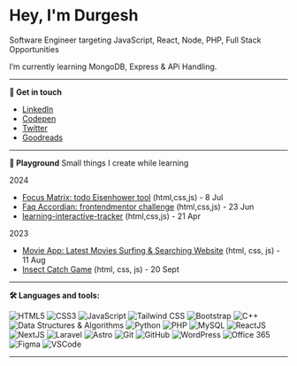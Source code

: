 # Hey, I'm Durgesh

Software Engineer targeting JavaScript, React, Node, PHP, Full Stack Opportunities

I’m currently learning MongoDB, Express & APi Handling.

---

**👋 Get in touch**

- [LinkedIn](https://www.linkedin.com/in/durgesh-hirani/) 
- [Codepen](https://codepen.io/Durgeshhirani) 
- [Twitter](https://x.com/DurgeshHirani1) 
- [Goodreads](https://www.goodreads.com/user/show/162057913-durgesh)

---

**🎨 Playground**
Small things I create while learning

2024
- [Focus Matrix: todo Eisenhower tool](http://focus-matrix-one.vercel.app/) (html,css,js) - 8 Jul
- [Faq Accordian: frontendmentor challenge](https://faq-accordian-iota.vercel.app/) (html,css,js) - 23 Jun
- [learning-interactive-tracker](https://interactive-learning-tracker.vercel.app/) (html,css,js) - 21 Apr

2023
- [Movie App: Latest Movies Surfing & Searching Website](http://shimmering-maamoul-ffbcb3.netlify.app) (html, css, js) - 11 Aug
- [Insect Catch Game](https://insect-catch-game-fun.netlify.app) (html, css, js) - 20 Sept

---

**🛠 Languages and tools:**

![HTML5](https://img.shields.io/badge/html5-%23E34F26.svg?style=flat-square&logo=html5&logoColor=white)
![CSS3](https://img.shields.io/badge/css3-%231572B6.svg?style=flat-square&logo=css3&logoColor=white)
![JavaScript](https://img.shields.io/badge/javascript-%23323330.svg?style=flat-square&logo=javascript&logoColor=%23F7DF1E)
![Tailwind CSS](https://img.shields.io/badge/tailwind-css-blue?style=flat-square&logo=tailwind-css&logoColor=white)
![Bootstrap](https://img.shields.io/badge/bootstrap-%23563D7C.svg?style=flat-square&logo=bootstrap&logoColor=white)
![C++](https://img.shields.io/badge/c++-%2300599C.svg?style=flat-square&logo=c%2B%2B&logoColor=white)
![Data Structures & Algorithms](https://img.shields.io/badge/DSA-%2300A98F.svg?style=flat-square)
![Python](https://img.shields.io/badge/python-%2314354C.svg?style=flat-square&logo=python&logoColor=white)
![PHP](https://img.shields.io/badge/php-%23777BB4.svg?style=flat-square&logo=php&logoColor=white)
![MySQL](https://img.shields.io/badge/mysql-%2300f.svg?style=flat-square&logo=mysql&logoColor=white)
![ReactJS](https://img.shields.io/badge/react-%2361DAFB.svg?style=flat-square&logo=react&logoColor=white)
![NextJS](https://img.shields.io/badge/Next-black?style=flat-square&logo=next.js&logoColor=white)
![Laravel](https://img.shields.io/badge/laravel-%23FF2D20.svg?style=flat-square&logo=laravel&logoColor=white)
![Astro](https://img.shields.io/badge/astro-%23000000.svg?style=flat-square&logo=astro&logoColor=white)
![Git](https://img.shields.io/badge/git-%23F05032.svg?style=flat-square&logo=git&logoColor=white)
![GitHub](https://img.shields.io/badge/github-%23121011.svg?style=flat-square&logo=github&logoColor=white)
![WordPress](https://img.shields.io/badge/wordpress-%23117AC9.svg?style=flat-square&logo=wordpress&logoColor=white)
![Office 365](https://img.shields.io/badge/Office%20365-%23D83B01.svg?style=flat-square&logo=microsoft-office&logoColor=white)
![Figma](https://img.shields.io/badge/figma-%23F24E1E.svg?style=flat-square&logo=figma&logoColor=white)
![VSCode](https://img.shields.io/badge/vscode-%23007ACC.svg?style=flat-square&logo=visual-studio-code&logoColor=white)

---
